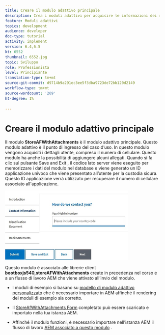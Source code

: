 ```yaml
---
title: Creare il modulo adattivo principale
description: Crea i moduli adattivi per acquisire le informazioni dei richiedenti e il modulo adattivo per recuperare il modulo adattivo salvato
feature: Moduli adattivi
topics: development
audience: developer
doc-type: tutorial
activity: implement
version: 6.4,6.5
kt: 6552
thumbnail: 6552.jpg
topic: Sviluppo
role: Professionista
level: Principiante
translation-type: tm+mt
source-git-commit: d9714b9a291ec3ee5f3dba9723de72bb120d2149
workflow-type: tm+mt
source-wordcount: '209'
ht-degree: 1%

---
```



# Creare il modulo adattivo principale

Il modulo **StoreAFWithAttachments** è il modulo adattivo principale. Questo modulo adattivo è il punto di ingresso del caso d’uso. In questo modulo vengono acquisiti i dettagli utente, compreso il numero di cellulare. Questo modulo ha anche la possibilità di aggiungere alcuni allegati. Quando si fa clic sul pulsante Save and Exit , il codice lato server viene eseguito per memorizzare i dati del modulo nel database e viene generato un ID applicazione univoco che viene presentato all’utente per la custodia sicura. Questo ID applicazione verrà utilizzato per recuperare il numero di cellulare associato all&#39;applicazione.

![modulo di applicazione principale](assets/6552.JPG)

Questo modulo è associato alle librerie client **bootboxjs540,storeAFWithAttachments** create in precedenza nel corso e a un flusso di lavoro AEM che viene attivato all’invio del modulo.


* I moduli di esempio si basano su [modello di modulo adattivo personalizzato](assets/custom-template-with-page-component.zip) che è necessario importare in AEM affinché il rendering dei moduli di esempio sia corretto.

* Il [StoreAfWithAttachments Form](assets/store-af-with-attachments-form.zip) completato può essere scaricato e importato nella tua istanza AEM.

* Affinché il modulo funzioni, è necessario importare nell’istanza AEM il flusso di lavoro [AEM associato a questo modulo](assets/workflow-model-store-af-with-attachments.zip) .



